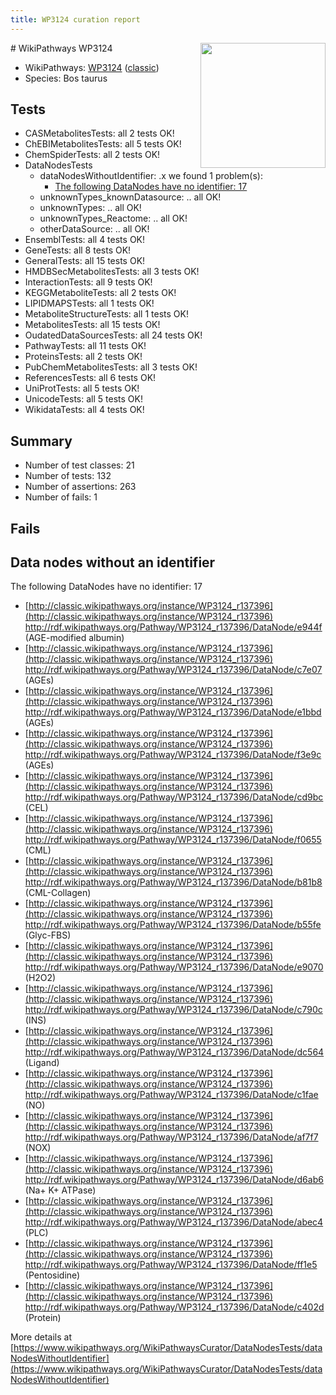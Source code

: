 ```yaml
---
title: WP3124 curation report
---
```


<img style="float: right; width: 200px" src="https://upload.wikimedia.org/wikipedia/commons/thumb/8/83/Wplogo_with_text_500.png/640px-Wplogo_with_text_500.png" />
# WikiPathways WP3124

* WikiPathways: [WP3124](https://wikipathways.org/pathways/WP3124) ([classic](https://classic.wikipathways.org/instance/WP3124))
* Species: Bos taurus
## Tests
* CASMetabolitesTests: all 2 tests OK!
* ChEBIMetabolitesTests: all 5 tests OK!
* ChemSpiderTests: all 2 tests OK!
* DataNodesTests
    * dataNodesWithoutIdentifier: .x we found 1 problem(s):
        * [The following DataNodes have no identifier: 17](#8792c497)
    * unknownTypes_knownDatasource: .. all OK!
    * unknownTypes: .. all OK!
    * unknownTypes_Reactome: .. all OK!
    * otherDataSource: .. all OK!
* EnsemblTests: all 4 tests OK!
* GeneTests: all 8 tests OK!
* GeneralTests: all 15 tests OK!
* HMDBSecMetabolitesTests: all 3 tests OK!
* InteractionTests: all 9 tests OK!
* KEGGMetaboliteTests: all 2 tests OK!
* LIPIDMAPSTests: all 1 tests OK!
* MetaboliteStructureTests: all 1 tests OK!
* MetabolitesTests: all 15 tests OK!
* OudatedDataSourcesTests: all 24 tests OK!
* PathwayTests: all 11 tests OK!
* ProteinsTests: all 2 tests OK!
* PubChemMetabolitesTests: all 3 tests OK!
* ReferencesTests: all 6 tests OK!
* UniProtTests: all 5 tests OK!
* UnicodeTests: all 5 tests OK!
* WikidataTests: all 4 tests OK!


## Summary

* Number of test classes: 21
* Number of tests: 132
* Number of assertions: 263
* Number of fails: 1

## Fails

<a name="8792c497" />

## Data nodes without an identifier

The following DataNodes have no identifier: 17

* [http://classic.wikipathways.org/instance/WP3124_r137396](http://classic.wikipathways.org/instance/WP3124_r137396) http://rdf.wikipathways.org/Pathway/WP3124_r137396/DataNode/e944f (AGE-modified albumin)
* [http://classic.wikipathways.org/instance/WP3124_r137396](http://classic.wikipathways.org/instance/WP3124_r137396) http://rdf.wikipathways.org/Pathway/WP3124_r137396/DataNode/c7e07 (AGEs)
* [http://classic.wikipathways.org/instance/WP3124_r137396](http://classic.wikipathways.org/instance/WP3124_r137396) http://rdf.wikipathways.org/Pathway/WP3124_r137396/DataNode/e1bbd (AGEs)
* [http://classic.wikipathways.org/instance/WP3124_r137396](http://classic.wikipathways.org/instance/WP3124_r137396) http://rdf.wikipathways.org/Pathway/WP3124_r137396/DataNode/f3e9c (AGEs)
* [http://classic.wikipathways.org/instance/WP3124_r137396](http://classic.wikipathways.org/instance/WP3124_r137396) http://rdf.wikipathways.org/Pathway/WP3124_r137396/DataNode/cd9bc (CEL)
* [http://classic.wikipathways.org/instance/WP3124_r137396](http://classic.wikipathways.org/instance/WP3124_r137396) http://rdf.wikipathways.org/Pathway/WP3124_r137396/DataNode/f0655 (CML)
* [http://classic.wikipathways.org/instance/WP3124_r137396](http://classic.wikipathways.org/instance/WP3124_r137396) http://rdf.wikipathways.org/Pathway/WP3124_r137396/DataNode/b81b8 (CML-Collagen)
* [http://classic.wikipathways.org/instance/WP3124_r137396](http://classic.wikipathways.org/instance/WP3124_r137396) http://rdf.wikipathways.org/Pathway/WP3124_r137396/DataNode/b55fe (Glyc-FBS)
* [http://classic.wikipathways.org/instance/WP3124_r137396](http://classic.wikipathways.org/instance/WP3124_r137396) http://rdf.wikipathways.org/Pathway/WP3124_r137396/DataNode/e9070 (H2O2)
* [http://classic.wikipathways.org/instance/WP3124_r137396](http://classic.wikipathways.org/instance/WP3124_r137396) http://rdf.wikipathways.org/Pathway/WP3124_r137396/DataNode/c790c (INS)
* [http://classic.wikipathways.org/instance/WP3124_r137396](http://classic.wikipathways.org/instance/WP3124_r137396) http://rdf.wikipathways.org/Pathway/WP3124_r137396/DataNode/dc564 (Ligand)
* [http://classic.wikipathways.org/instance/WP3124_r137396](http://classic.wikipathways.org/instance/WP3124_r137396) http://rdf.wikipathways.org/Pathway/WP3124_r137396/DataNode/c1fae (NO)
* [http://classic.wikipathways.org/instance/WP3124_r137396](http://classic.wikipathways.org/instance/WP3124_r137396) http://rdf.wikipathways.org/Pathway/WP3124_r137396/DataNode/af7f7 (NOX)
* [http://classic.wikipathways.org/instance/WP3124_r137396](http://classic.wikipathways.org/instance/WP3124_r137396) http://rdf.wikipathways.org/Pathway/WP3124_r137396/DataNode/d6ab6 (Na+ K+ ATPase)
* [http://classic.wikipathways.org/instance/WP3124_r137396](http://classic.wikipathways.org/instance/WP3124_r137396) http://rdf.wikipathways.org/Pathway/WP3124_r137396/DataNode/abec4 (PLC)
* [http://classic.wikipathways.org/instance/WP3124_r137396](http://classic.wikipathways.org/instance/WP3124_r137396) http://rdf.wikipathways.org/Pathway/WP3124_r137396/DataNode/ff1e5 (Pentosidine)
* [http://classic.wikipathways.org/instance/WP3124_r137396](http://classic.wikipathways.org/instance/WP3124_r137396) http://rdf.wikipathways.org/Pathway/WP3124_r137396/DataNode/c402d (Protein)


More details at [https://www.wikipathways.org/WikiPathwaysCurator/DataNodesTests/dataNodesWithoutIdentifier](https://www.wikipathways.org/WikiPathwaysCurator/DataNodesTests/dataNodesWithoutIdentifier)

